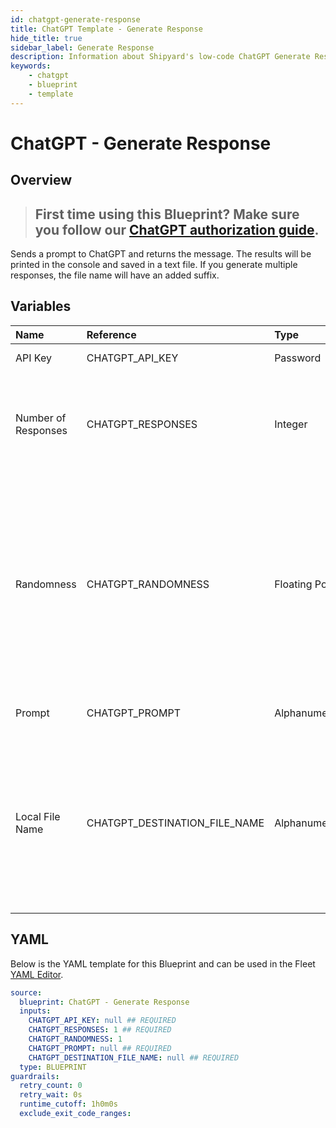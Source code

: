 ```yaml
---
id: chatgpt-generate-response
title: ChatGPT Template - Generate Response
hide_title: true
sidebar_label: Generate Response
description: Information about Shipyard's low-code ChatGPT Generate Response blueprint. Sends a prompt to ChatGPT and returns the response in a text file and printed to the console.
keywords:
    - chatgpt
    - blueprint
    - template
---
```


# ChatGPT - Generate Response

## Overview

> ## **First time using this Blueprint? Make sure you follow our [ChatGPT authorization guide](https://www.shipyardapp.com/docs/blueprint-library/chatgpt/chatgpt-authorization/)**.

Sends a prompt to ChatGPT and returns the message. The results will be printed in the console and saved in a text file. If you generate multiple responses, the file name will have an added suffix. 

## Variables

| Name | Reference | Type | Required | Default | Options | Description |
|:---|:---|:---|:---|:---|:---|:---|
| API Key | CHATGPT_API_KEY | Password | :white_check_mark: | - | - | API Key from OpenAI |
| Number of Responses | CHATGPT_RESPONSES | Integer | :white_check_mark: | 1 | - | The number of chat completion choices to generate for each input message. Defaults to 1 |
| Randomness | CHATGPT_RANDOMNESS | Floating Point | :heavy_minus_sign: | 1 | - | What sampling temperature to use, between 0 and 2. Higher values like 1.8 will make the output more random, while lower values like 0.2 will make it more focused and deterministic. |
| Prompt | CHATGPT_PROMPT | Alphanumeric | :white_check_mark: | - | - | Prompt that will be sent to ChatGPT |
| Local File Name | CHATGPT_DESTINATION_FILE_NAME | Alphanumeric | :white_check_mark: | - | - | The name for the txt file once it is generated. If more than one response is generated, the files will have counted suffixes (file.txt, file_1.txt,...) |


## YAML

Below is the YAML template for this Blueprint and can be used in the Fleet [YAML Editor](../../reference/fleets.md#yaml-editor).

```yaml
source:
  blueprint: ChatGPT - Generate Response
  inputs:
    CHATGPT_API_KEY: null ## REQUIRED
    CHATGPT_RESPONSES: 1 ## REQUIRED
    CHATGPT_RANDOMNESS: 1 
    CHATGPT_PROMPT: null ## REQUIRED
    CHATGPT_DESTINATION_FILE_NAME: null ## REQUIRED
  type: BLUEPRINT
guardrails:
  retry_count: 0
  retry_wait: 0s
  runtime_cutoff: 1h0m0s
  exclude_exit_code_ranges:
```
